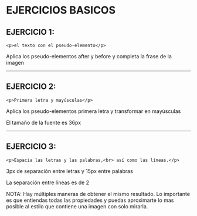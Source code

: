 # EJERCICIOS BASICOS

## EJERCICIO 1:


`<p>el texto con el pseudo-elemento</p>`

Aplica los pseudo-elementos after y before y completa la frase de la imagen

---

##  EJERCICIO 2:


`<p>Primera letra y mayúsculas</p>`

Aplica los pseudo-elementos primera letra y transformar en mayúsculas

El tamaño de la fuente es 36px

---

## EJERCICIO 3:


`<p>Espacia las letras y las palabras,<br> así como las líneas.</p>`

3px de separación entre letras y 15px entre palabras

La separación entre líneas es de 2





NOTA: Hay múltiples maneras de obtener el mismo resultado. Lo importante es que entiendas todas las propiedades y puedas aproximarte lo mas posible al estilo que contiene una imagen con solo mirarla.

